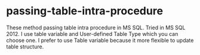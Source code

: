 # passing-table-intra-procedure
These method passing table intra procedure in MS SQL. Tried in MS SQL 2012. I use table variable and User-defined Table Type which you can choose one. I prefer to use Table variable because it more flexible to update table structure.
